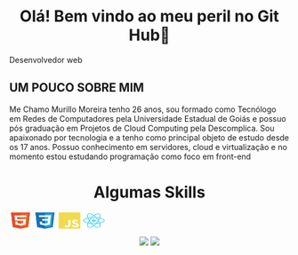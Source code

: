 
<h1 align='center'>Olá! Bem vindo ao meu peril no Git Hub👋</h1>
<p align='venter'>  
    Desenvolvedor web 
</p>

## UM POUCO SOBRE MIM
<p>Me Chamo Murillo Moreira tenho 26 anos, sou formado como Tecnólogo em Redes de Computadores pela Universidade Estadual de Goiás e possuo pós graduação em Projetos de Cloud Computing pela Descomplica.
Sou apaixonado por tecnologia e a tenho como principal objeto de estudo desde os 17 anos.
Possuo conhecimento em servidores, cloud e virtualização e no momento estou estudando programação como foco em front-end </p>


 <h1 align="center">Algumas Skills</h1>
     <img align="center" height="30" width="40" alt="html-icon" src="https://raw.githubusercontent.com/devicons/devicon/master/icons/html5/html5-original.svg">
    <img align="center" height="30" width="40" alt="css-icon" src="https://raw.githubusercontent.com/devicons/devicon/master/icons/css3/css3-original.svg">
    <img align="center" height="30" width="40" alt="js-icon"  src="https://raw.githubusercontent.com/devicons/devicon/master/icons/javascript/javascript-plain.svg">
    <img align="center" height="30" width="40" alt="react-icon" src="https://raw.githubusercontent.com/devicons/devicon/master/icons/react/react-original.svg">

<a href ="http://github-profile-summary-cards.vercel.app/api/cards/repos-per-language?username={murillomoreira}&theme={tokyonight}&exclude={exclude}" ></a>   

<p align='center'>
  
 <a href = "mailto:ppmurillomoreira@gmail.com">
 <img src="https://img.shields.io/badge/-Gmail-%23333?style=for-the-badge&logo=gmail&logoColor=red" target="_blank"></a>
 <a href="https://www.linkedin.com/in/murillo-moreira-121970144/" target="_blank">
 <img src="https://img.shields.io/badge/-LinkedIn-%230077B5?style=for-the-badge&logo=linkedin&logoColor=white" target="_blank"></a> 
  
</p>



<!-- <p align='center'>
  <a href="#"><img src="https://github-readme-stats.vercel.app/api?username=alexandresanlim&show_icons=true&count_private=true&theme=dark" width="350"></a>
</p> -->



<!--
**murillomoreira/murillomoreira** is a ✨ _special_ ✨ repository because its `README.md` (this file) appears on your GitHub profile.

Here are some ideas to get you started:

- 🔭 I’m currently working on ...
- 🌱 I’m currently learning ...
- 👯 I’m looking to collaborate on ...
- 🤔 I’m looking for help with ...
- 💬 Ask me about ...
- 📫 How to reach me: ...
- 😄 Pronouns: ...
- ⚡ Fun fact: ...
-->
